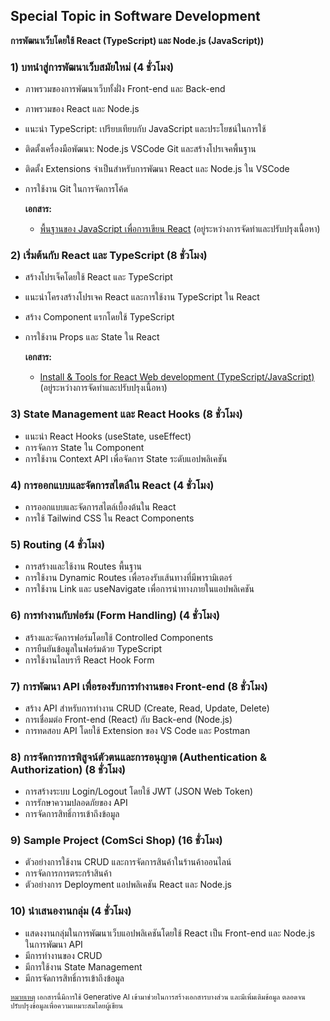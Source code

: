 ## Special Topic in Software Development 
**การพัฒนาเว็บโดยใช้ React (TypeScript) และ Node.js (JavaScript))**

### 1) บทนำสู่การพัฒนาเว็บสมัยใหม่ (4 ชั่วโมง)
* ภาพรวมของการพัฒนาเว็บทั้งฝั่ง Front-end และ Back-end
* ภาพรวมของ React และ Node.js
* แนะนำ TypeScript: เปรียบเทียบกับ JavaScript และประโยชน์ในการใช้
* ติดตั้งเครื่องมือพัฒนา: Node.js  VSCode Git และสร้างโปรเจคพื้นฐาน
* ติดตั้ง Extensions จำเป็นสำหรับการพัฒนา React และ Node.js ใน VSCode
* การใช้งาน Git ในการจัดการโค้ด

    **เอกสาร:**
    * [พื้นฐานของ JavaScript เพื่อการเขียน React](01_JavaScript.md) (อยู่ระหว่างการจัดทำและปรับปรุงเนื้อหา)


### 2) เริ่มต้นกับ React และ TypeScript (8 ชั่วโมง)
* สร้างโปรเจ็คโดยใช้ React และ TypeScript
* แนะนำโครงสร้างโปรเจค React และการใช้งาน TypeScript ใน React
* สร้าง Component แรกโดยใช้ TypeScript
* การใช้งาน Props และ State ใน React

    **เอกสาร:**
    * [Install & Tools for React Web development (TypeScript/JavaScript)](02_ReactIntro.md)  (อยู่ระหว่างการจัดทำและปรับปรุงเนื้อหา)

### 3) State Management และ React Hooks (8 ชั่วโมง)
* แนะนำ React Hooks (useState, useEffect)
* การจัดการ State ใน Component
* การใช้งาน Context API เพื่อจัดการ State ระดับแอปพลิเคชัน

### 4) การออกแบบและจัดการสไตล์ใน React (4 ชั่วโมง)
* การออกแบบและจัดการสไตล์เบื้องต้นใน React
* การใช้ Tailwind CSS ใน React Components

### 5) Routing (4 ชั่วโมง)
* การสร้างและใช้งาน Routes พื้นฐาน
* การใช้งาน Dynamic Routes เพื่อรองรับเส้นทางที่มีพารามิเตอร์
* การใช้งาน Link และ useNavigate เพื่อการนำทางภายในแอปพลิเคชัน

### 6) การทำงานกับฟอร์ม (Form Handling) (4 ชั่วโมง)
* สร้างและจัดการฟอร์มโดยใช้ Controlled Components
* การยืนยันข้อมูลในฟอร์มด้วย TypeScript
* การใช้งานไลบรารี React Hook Form


### 7) การพัฒนา API เพื่อรองรับการทำงานของ Front-end (8 ชั่วโมง)
* สร้าง API สำหรับการทำงาน CRUD (Create, Read, Update, Delete)
* การเชื่อมต่อ Front-end (React) กับ Back-end (Node.js)
* การทดสอบ API โดยใช้ Extension ของ VS Code และ Postman

### 8) การจัดการการพิสูจน์ตัวตนและการอนุญาต (Authentication & Authorization) (8 ชั่วโมง)
* การสร้างระบบ Login/Logout โดยใช้ JWT (JSON Web Token)
* การรักษาความปลอดภัยของ API
* การจัดการสิทธิ์การเข้าถึงข้อมูล

### 9) Sample Project (ComSci Shop) (16 ชั่วโมง)
* ตัวอย่างการใช้งาน CRUD และการจัดการสินค้าในร้านค้าออนไลน์
* การจัดการการตระกร้าสินค้า
* ตัวอย่างการ Deployment แอปพลิเคชัน React และ Node.js

### 10) นำเสนองานกลุ่ม (4 ชั่วโมง)
* แสดงงานกลุ่มในการพัฒนาเว็บแอปพลิเคชันโดยใช้ React เป็น Front-end และ Node.js ในการพัฒนา API
* มีการทำงานของ CRUD 
* มีการใช้งาน State Management 
* มีการจัดการสิทธิ์การเข้าถึงข้อมูล


<sup><ins>หมายเหตุ</ins> เอกสารนี้มีการใช้ Generative AI เข้ามาช่วยในการสร้างเอกสารบางส่วน และมีเพิ่มเติมข้อมูล ตลอดจนปรับปรุงข้อมูลเพื่อความเหมาะสมโดยผู้เขียน</sup> 
